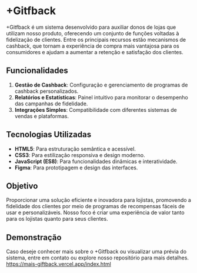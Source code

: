 # +Gitfback

+Gitfback é um sistema desenvolvido para auxiliar donos de lojas que utilizam nosso produto, oferecendo um conjunto de funções voltadas à fidelização de clientes. Entre os principais recursos estão mecanismos de cashback, que tornam a experiência de compra mais vantajosa para os consumidores e ajudam a aumentar a retenção e satisfação dos clientes.

## Funcionalidades

1. **Gestão de Cashback**: Configuração e gerenciamento de programas de cashback personalizados.
2. **Relatórios e Estatísticas**: Painel intuitivo para monitorar o desempenho das campanhas de fidelidade.
3. **Integrações Simples**: Compatibilidade com diferentes sistemas de vendas e plataformas.

## Tecnologias Utilizadas

- **HTML5**: Para estruturação semântica e acessível.
- **CSS3**: Para estilização responsiva e design moderno.
- **JavaScript (ES8)**: Para funcionalidades dinâmicas e interatividade.
- **Figma**: Para prototipagem e design das interfaces.

## Objetivo

Proporcionar uma solução eficiente e inovadora para lojistas, promovendo a fidelidade dos clientes por meio de programas de recompensas fáceis de usar e personalizáveis. Nosso foco é criar uma experiência de valor tanto para os lojistas quanto para seus clientes.

## Demonstração

Caso deseje conhecer mais sobre o +Gitfback ou visualizar uma prévia do sistema, entre em contato ou explore nosso repositório para mais detalhes. <https://mais-giftback.vercel.app/index.html>
